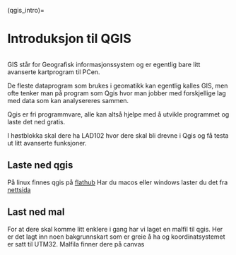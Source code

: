 (qgis_intro)=
# Introduksjon til QGIS

```{image} ../bilder/qgis/forside.png
```

GIS står for Geografisk informasjonssystem og er egentlig bare litt avanserte kartprogram til PCen.

De fleste dataprogram som brukes i geomatikk kan egentlig kalles GIS, men ofte tenker man på program som Qgis hvor man jobber med forskjellige lag med data som kan analysereres sammen.

Qgis er fri programmvare, alle kan altså hjelpe med å utvikle programmet og laste det ned gratis.

I høstblokka skal dere ha LAD102 hvor dere skal bli drevne i Qgis og få testa ut litt avanserte funksjoner.

## Laste ned qgis

På linux finnes qgis på [flathub](https://flathub.org/apps/org.qgis.qgis)
Har du macos eller windows laster du det fra [nettsida](https://qgis.org/download/)

## Last ned mal

For at dere skal komme litt enklere i gang har vi laget en malfil til qgis. Her er det lagt inn noen bakgrunnskart som er greie å ha og koordinatsystemet er satt til UTM32. Malfila finner dere på canvas
